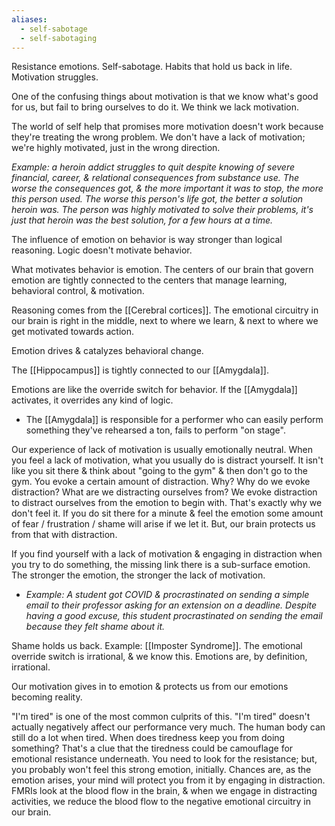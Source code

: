 ```yaml
---
aliases:
  - self-sabotage
  - self-sabotaging
---
```

Resistance emotions. Self-sabotage. Habits that hold us back in life. Motivation struggles.

One of the confusing things about motivation is that we know what's good for us, but fail to bring ourselves to do it. We think we lack motivation.

The world of self help that promises more motivation doesn't work because they're treating the wrong problem. We don't have a lack of motivation; we're highly motivated, just in the wrong direction.

*Example: a heroin addict struggles to quit despite knowing of severe financial, career, & relational consequences from substance use. The worse the consequences got, & the more important it was to stop, the more this person used.
The worse this person's life got, the better a solution heroin was. The person was highly motivated to solve their problems, it's just that heroin was the best solution, for a few hours at a time.*

The influence of emotion on behavior is way stronger than logical reasoning. Logic doesn't motivate behavior.

What motivates behavior is emotion. The centers of our brain that govern emotion are tightly connected to the centers that manage learning, behavioral control, & motivation.

Reasoning comes from the [[Cerebral cortices]]. The emotional circuitry in our brain is right in the middle, next to where we learn, & next to where we get motivated towards action.

Emotion drives & catalyzes behavioral change.

The [[Hippocampus]] is tightly connected to our [[Amygdala]].

Emotions are like the override switch for behavior. If the [[Amygdala]] activates, it overrides any kind of logic.
- The [[Amygdala]] is responsible for a performer who can easily perform something they've rehearsed a ton, fails to perform "on stage".

Our experience of lack of motivation is usually emotionally neutral. When you feel a lack of motivation, what you usually do is distract yourself. It isn't like you sit there & think about "going to the gym" & then don't go to the gym. You evoke a certain amount of distraction. Why? Why do we evoke distraction? What are we distracting ourselves from? We evoke distraction to distract ourselves from the emotion to begin with. That's exactly why we don't feel it. If you do sit there for a minute & feel the emotion some amount of fear / frustration / shame will arise if we let it. But, our brain protects us from that with distraction.

If you find yourself with a lack of motivation & engaging in distraction when you try to do something, the missing link there is a sub-surface emotion. The stronger the emotion, the stronger the lack of motivation.
- *Example: A student got COVID & procrastinated on sending a simple email to their professor asking for an extension on a deadline. Despite having a good excuse, this student procrastinated on sending the email because they felt shame about it.*

Shame holds us back. Example: [[Imposter Syndrome]]. The emotional override switch is irrational, & we know this. Emotions are, by definition, irrational.

Our motivation gives in to emotion & protects us from our emotions becoming reality.

"I'm tired" is one of the most common culprits of this. "I'm tired" doesn't actually negatively affect our performance very much. The human body can still do a lot when tired. When does tiredness keep you from doing something? That's a clue that the tiredness could be camouflage for emotional resistance underneath. You need to look for the resistance; but, you probably won't feel this strong emotion, initially. Chances are, as the emotion arises, your mind will protect you from it by engaging in distraction. FMRIs look at the blood flow in the brain, & when we engage in distracting activities, we reduce the blood flow to the negative emotional circuitry in our brain.